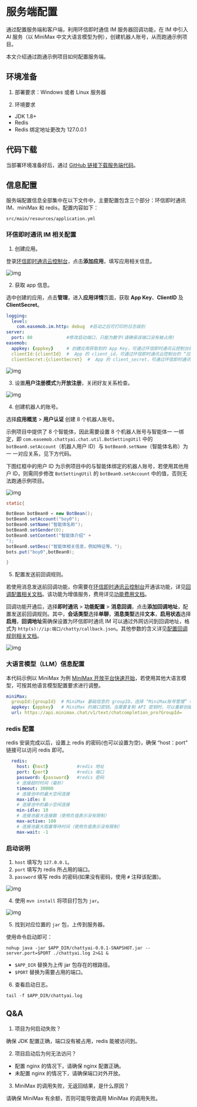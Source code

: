 # 服务端配置

通过配置服务端和客户端，利用环信即时通信 IM 服务器回调功能，在 IM 中引入 AI 服务（以 MiniMax 中文大语言模型为例），创建机器人账号，从而跑通示例项目。

本文介绍通过跑通示例项目如何配置服务端。

## 环境准备

1. 部署要求：Windows 或者 Linux 服务器

2. 环境要求

- JDK 1.8+
- Redis
- Redis 绑定地址更改为 127.0.0.1

## 代码下载

当部署环境准备好后，通过 [GitHub 链接下载服务端代码](https://github.com/easemob/Easemob-AIGCService-Example)。

## 信息配置

服务端配置信息全部集中在以下文件中，主要配置包含三个部分：环信即时通讯 IM、miniMax 和 redis，配置内容如下：

```
src/main/resources/application.yml
```

### 环信即时通讯 IM 相关配置

1. 创建应用。

登录[环信即时通讯云控制台](https://console.easemob.com/user/login)，点击**添加应用**，填写应用相关信息。

![img](@static/images/aigc/app_create.png)
 
2. 获取 app 信息。

选中创建的应用，点击**管理**，进入**应用详情**页面，获取 **App Key**、**ClientID** 及**ClientSecret**。

```yaml
logging:
  level:
    com.easemob.im.http: debug  #启动之后可打印的日志级别
server:
  port: 80             #修改启动端口，只能为数字(请确保该端口没有被占用)
easemob:
  appkey: {appkey}     # 创建应用获取到的 App Key，可通过环信即时通讯云控制台的 “应用详情” 页面上的 “APPKEY” 字段获取。
  clientId:{clientId}  #  App 的 client_id，可通过环信即时通讯云控制台的 “应用详情” 页面上的 “Client ID” 字段获取。
  clientSecret:{clientSecret}  #  App 的 client_secret，可通过环信即时通讯云控制台的 “应用详情” 页面上的 “ClientSecret” 字段获取。
```

![img](@static/images/aigc/app_detail.png)

3. 设置**用户注册模式**为**开放注册**，关闭好友关系检查。

![img](@static/images/aigc/user_register_contact.png)

4. 创建机器人的账号。

选择**应用概览** > **用户认证** 创建 8 个机器人账号。

示例项目中提供了 8 个智能体，因此需要设置 8 个机器人账号与智能体一 一绑定，即 `com.easemob.chattyai.chat.util.BotSettingUtil` 中的 `botBean0.setAccount`（机器人用户 ID）与 `botBean0.setName`（智能体名称）为一 一对应关系，见下方代码。

下图红框中的用户 ID 为示例项目中的与智能体绑定的机器人账号，若使用其他用户 ID，则需同步修改 `BotSettingUtil` 的 `botBean0.setAccount` 中的值，否则无法跑通示例项目。

![img](@static/images/aigc/robot_account_create.png)

```java
static{

BotBean botBean0 = new BotBean();
botBean0.setAccount("boy0");
botBean0.setName("智能体名称");
botBean0.setGender(0);
botBean0.setContent("智能体介绍" +
");
botBean0.setDesc("智能体相关信息，例如特征等。");
bots.put("boy0",botBean0);

}
```

5. 配置发送前回调规则。

若使用消息发送前回调功能，你需要在[环信即时通讯云控制台](https://console.easemob.com/user/login)开通该功能，详见[回调配置相关文档](/product/enable_and_configure_IM.html#配置消息回调)。该功能为增值服务，费用详见[功能费用文档](/product/pricing.html#增值服务费用)。

回调功能开通后，选择**即时通讯** > **功能配置** > **消息回调**，点击**添加回调地址**，配置发送前回调规则。其中，**会话类型**选择**单聊**，**消息类型**选择**文本**，**启用状态**选择**启用**，**回调地址**需确保设置为环信即时通讯 IM 可以通过外网访问到回调地址，格式为 `http(s)://ip:端口/chatty/callback.json`。其他参数的含义详见[配置回调规则相关文档](/product/enable_and_configure_IM.html#配置回调规则)。

![img](@static/images/aigc/callback_address.png)

### 大语言模型（LLM）信息配置

本代码示例以 MiniMax 为例 [MiniMax 开放平台快速开始](https://platform.minimaxi.com/document/Fast%20access?key=66701cf51d57f38758d581b2)，若使用其他大语言模型，可按其他语言模型配置要求进行调整。

```yaml
miniMax:
  groupId:{groupId}  # MiniMax 基础信息的 groupID。选择 “MiniMax账号管理” > “账户信息”页面，获取 “groupID” 字段。
  appkey: {appkey}   # MiniMax 的接口密钥。当需要复制 API 密钥时，可以重新创建一个以完成复制操作。
  url: https://api.minimax.chat/v1/text/chatcompletion_pro?GroupId=
```  

### redis 配置

redis 安装完成以后，设置上 redis 的密码(也可以设置为空)，确保 “host：port" 链接可以访问 redis 即可。

```yaml
  redis:
    host: {host}           #redis 地址
    port: {port}           #redis 端口
    password: {password}   #redis 密码
    # 连接超时时间（毫秒）
    timeout: 30000
    # 连接池中的最大空闲连接
    max-idle: 8
    # 连接池中的最小空闲连接
    min-idle: 10
    # 连接池最大连接数（使用负值表示没有限制）
    max-active: 100
    # 连接池最大阻塞等待时间（使用负值表示没有限制）
    max-wait: -1
```      

### 启动说明

1. `host` 填写为 `127.0.0.1`。
2. `port` 填写为 redis 所占用的端口。
3. `password` 填写 redis 的密码(如果没有密码，使用 `#` 注释该配置)。

![img](@static/images/aigc/redis_password.png)

4. 使用 `mvn install` 将项目打包为 `jar`。

![img](@static/images/aigc/jar.png)

5. 找到对应位置的 `jar` 包，上传到服务器。

使用命令启动即可：

```shell
nohup java -jar $APP_DIR/chattyai-0.0.1-SNAPSHOT.jar --server.port=$PORT ./chattyai.log 2>&1 &
```

- `$APP_DIR` 替换为上传 jar 包存在的根路径。
- `$PORT` 替换为需要占用的端口。

6. 查看启动日志。

```shell
tail -f $APP_DIR/chattyai.log 
```

## Q&A

1. 项目为何启动失败？

  确保 JDK 配置正确，端口没有被占用，redis 能被访问到。

2. 项目启动后为何无法访问？

  - 配置 nginx 的情况下，请确保 nginx 配置正确。
  - 未配置 nginx 的情况下，请确保端口对外开放。

3. MiniMax 的调用失败，无返回结果，是什么原因？

  请确保 MiniMax 有余额，否则可能导致调用 MiniMax 的调用失败。


